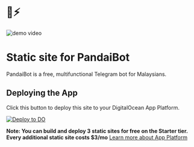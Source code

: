 # 🎨⚡️

![demo video](/color.gif)

# Static site for PandaiBot #

PandaiBot is a free, multifunctional Telegram bot for Malaysians.



## Deploying the App ##

Click this button to deploy this site to your DigitalOcean App Platform.

 [![Deploy to DO](https://mp-assets1.sfo2.digitaloceanspaces.com/deploy-to-do/do-btn-blue.svg)](https://cloud.digitalocean.com/apps/new?repo=https://github.com/husnilkhatimi/pandaibot-landingpage/tree/main)

**Note: You can build and deploy 3 static sites for free on the Starter tier. Every additional static site costs $3/mo**
[Learn more about App Platform](https://www.digitalocean.com/docs/app-platform/)